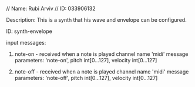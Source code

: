  // Name: Rubi Arviv
// ID: 033906132 


Description: This is a synth that his wave and envelope can be configured.

ID: synth-envelope

input messages:
1. note-on - received when a note is played
channel name  'midi' 
message parameters:  'note-on', pitch int[0...127], velocity int[0...127]

1. note-off - received when a note is played
channel name  'midi' 
message parameters:  'note-off', pitch int[0...127], velocity int[0...127]

